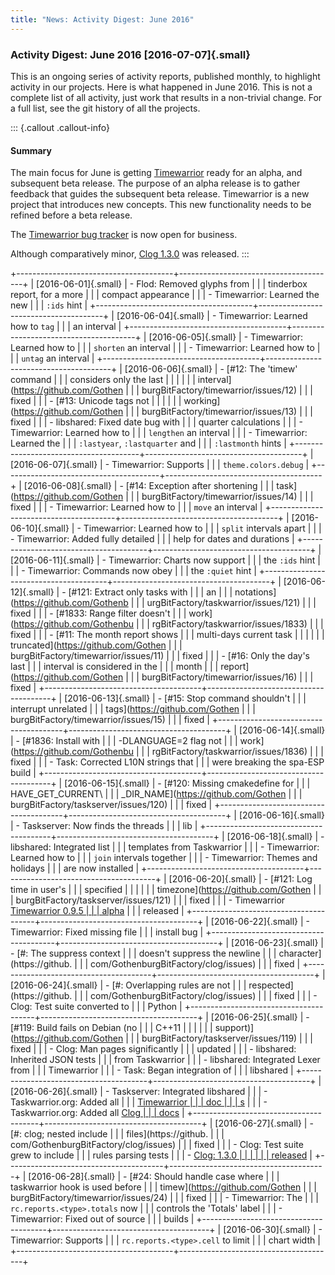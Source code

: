 ```yaml
---
title: "News: Activity Digest: June 2016"
---
```


### Activity Digest: June 2016 [2016-07-07]{.small}

This is an ongoing series of activity reports, published monthly, to highlight
activity in our projects. Here is what happened in June 2016. This is not a
complete list of all activity, just work that results in a non-trivial change.
For a full list, see the git history of all the projects.

::: {.callout .callout-info}
#### Summary

The main focus for June is getting [Timewarrior](https://timewarrior.net) ready
for an alpha, and subsequent beta release. The purpose of an alpha release is to
gather feedback that guides the subsequent beta release. Timewarrior is a new
project that introduces new concepts. This new functionality needs to be refined
before a beta release.

The [Timewarrior bug
tracker](https://github.com/GothenburgBitFactory/timewarrior/issues) is now open
for business.

Although comparatively minor, [Clog 1.3.0](/news/news.20160627.html) was
released.
:::

+---------------------------------------+---------------------------------------+
| [2016-06-01]{.small}                  | -   Flod: Removed glyphs from         |
|                                       |     tinderbox report, for a more      |
|                                       |     compact appearance                |
|                                       | -   Timewarrior: Learned the new      |
|                                       |     `:ids` hint                       |
+---------------------------------------+---------------------------------------+
| [2016-06-04]{.small}                  | -   Timewarrior: Learned how to `tag` |
|                                       |     an interval                       |
+---------------------------------------+---------------------------------------+
| [2016-06-05]{.small}                  | -   Timewarrior: Learned how to       |
|                                       |     `shorten` an interval             |
|                                       | -   Timewarrior: Learned how to       |
|                                       |     `untag` an interval               |
+---------------------------------------+---------------------------------------+
| [2016-06-06]{.small}                  | -   [\#12: The \'timew\' command      |
|                                       |     considers only the last           |
|                                       |                                       |
|                                       |   interval](https://github.com/Gothen |
|                                       | burgBitFactory/timewarrior/issues/12) |
|                                       |     fixed                             |
|                                       | -   [\#13: Unicode tags not           |
|                                       |                                       |
|                                       |    working](https://github.com/Gothen |
|                                       | burgBitFactory/timewarrior/issues/13) |
|                                       |     fixed                             |
|                                       | -   libshared: Fixed date bug with    |
|                                       |     quarter calculations              |
|                                       | -   Timewarrior: Learned how to       |
|                                       |     `lengthen` an interval            |
|                                       | -   Timewarrior: Learned the          |
|                                       |     `:lastyear`, `:lastquarter` and   |
|                                       |     `:lastmonth` hints                |
+---------------------------------------+---------------------------------------+
| [2016-06-07]{.small}                  | -   Timewarrior: Supports             |
|                                       |     `theme.colors.debug`              |
+---------------------------------------+---------------------------------------+
| [2016-06-08]{.small}                  | -   [\#14: Exception after shortening |
|                                       |     task](https://github.com/Gothen   |
|                                       | burgBitFactory/timewarrior/issues/14) |
|                                       |     fixed                             |
|                                       | -   Timewarrior: Learned how to       |
|                                       |     `move` an interval                |
+---------------------------------------+---------------------------------------+
| [2016-06-10]{.small}                  | -   Timewarrior: Learned how to       |
|                                       |     `split` intervals apart           |
|                                       | -   Timewarrior: Added fully detailed |
|                                       |     help for dates and durations      |
+---------------------------------------+---------------------------------------+
| [2016-06-11]{.small}                  | -   Timewarrior: Charts now support   |
|                                       |     the `:ids` hint                   |
|                                       | -   Timewarrior: Commands now obey    |
|                                       |     the `:quiet` hint                 |
+---------------------------------------+---------------------------------------+
| [2016-06-12]{.small}                  | -   [\#121: Extract only tasks with   |
|                                       |     an                                |
|                                       | notations](https://github.com/Gothenb |
|                                       | urgBitFactory/taskwarrior/issues/121) |
|                                       |     fixed                             |
|                                       | -   [\#1833: Range filter doesn\'t    |
|                                       |     work](https://github.com/Gothenbu |
|                                       | rgBitFactory/taskwarrior/issues/1833) |
|                                       |     fixed                             |
|                                       | -   [\#11: The month report shows     |
|                                       |     multi-days current task           |
|                                       |                                       |
|                                       |  truncated](https://github.com/Gothen |
|                                       | burgBitFactory/timewarrior/issues/11) |
|                                       |     fixed                             |
|                                       | -   [\#16: Only the day\'s last       |
|                                       |     interval is considered in the     |
|                                       |     month                             |
|                                       |     report](https://github.com/Gothen |
|                                       | burgBitFactory/timewarrior/issues/16) |
|                                       |     fixed                             |
+---------------------------------------+---------------------------------------+
| [2016-06-13]{.small}                  | -   [\#15: Stop command shouldn\'t    |
|                                       |     interrupt unrelated               |
|                                       |     tags](https://github.com/Gothen   |
|                                       | burgBitFactory/timewarrior/issues/15) |
|                                       |     fixed                             |
+---------------------------------------+---------------------------------------+
| [2016-06-14]{.small}                  | -   [\#1836: Install with             |
|                                       |     -DLANGUAGE=2 flag not             |
|                                       |     work](https://github.com/Gothenbu |
|                                       | rgBitFactory/taskwarrior/issues/1836) |
|                                       |     fixed                             |
|                                       | -   Task: Corrected L10N strings that |
|                                       |     were breaking the spa-ESP build   |
+---------------------------------------+---------------------------------------+
| [2016-06-15]{.small}                  | -   [\#120: Missing cmakedefine for   |
|                                       |     HAVE\_GET\_CURRENT\               |
|                                       | _DIR\_NAME](https://github.com/Gothen |
|                                       | burgBitFactory/taskserver/issues/120) |
|                                       |     fixed                             |
+---------------------------------------+---------------------------------------+
| [2016-06-16]{.small}                  | -   Taskserver: Now finds the threads |
|                                       |     lib                               |
+---------------------------------------+---------------------------------------+
| [2016-06-18]{.small}                  | -   libshared: Integrated list        |
|                                       |     templates from Taskwarrior        |
|                                       | -   Timewarrior: Learned how to       |
|                                       |     `join` intervals together         |
|                                       | -   Timewarrior: Themes and holidays  |
|                                       |     are now installed                 |
+---------------------------------------+---------------------------------------+
| [2016-06-20]{.small}                  | -   [\#121: Log time in user\'s       |
|                                       |     specified                         |
|                                       |                                       |
|                                       |   timezone](https://github.com/Gothen |
|                                       | burgBitFactory/taskserver/issues/121) |
|                                       |     fixed                             |
|                                       | -   Timewarrior [Timewarrior 0.9.5    |
|                                       |     alpha](/news/news.20160620.html)  |
|                                       |     released                          |
+---------------------------------------+---------------------------------------+
| [2016-06-22]{.small}                  | -   Timewarrior: Fixed missing file   |
|                                       |     install bug                       |
+---------------------------------------+---------------------------------------+
| [2016-06-23]{.small}                  | -   [\#: The suppress context         |
|                                       |     doesn\'t suppress the newline     |
|                                       |     character](https://github.        |
|                                       | com/GothenburgBitFactory/clog/issues) |
|                                       |     fixed                             |
+---------------------------------------+---------------------------------------+
| [2016-06-24]{.small}                  | -   [\#: Overlapping rules are not    |
|                                       |     respected](https://github.        |
|                                       | com/GothenburgBitFactory/clog/issues) |
|                                       |     fixed                             |
|                                       | -   Clog: Test suite converted to     |
|                                       |     Python                            |
+---------------------------------------+---------------------------------------+
| [2016-06-25]{.small}                  | -   [\#119: Build fails on Debian (no |
|                                       |     C++11                             |
|                                       |                                       |
|                                       |   support)](https://github.com/Gothen |
|                                       | burgBitFactory/taskserver/issues/119) |
|                                       |     fixed                             |
|                                       | -   Clog: Man pages significantly     |
|                                       |     updated                           |
|                                       | -   libshared: Inherited JSON tests   |
|                                       |     from Taskwarrior                  |
|                                       | -   libshared: Integrated Lexer from  |
|                                       |     Timewarrior                       |
|                                       | -   Task: Began integration of        |
|                                       |     libshared                         |
+---------------------------------------+---------------------------------------+
| [2016-06-26]{.small}                  | -   Taskserver: Integrated libshared  |
|                                       | -   Taskwarrior.org: Added all        |
|                                       |     [Timewarrior                      |
|                                       |     doc                               |
|                                       | s](https://timewarrior.net/docs.html) |
|                                       | -   Taskwarrior.org: Added all [Clog  |
|                                       |     docs](/docs/clog)                 |
+---------------------------------------+---------------------------------------+
| [2016-06-27]{.small}                  | -   [\#: clog; nested include         |
|                                       |     files](https://github.            |
|                                       | com/GothenburgBitFactory/clog/issues) |
|                                       |     fixed                             |
|                                       | -   Clog: Test suite grew to include  |
|                                       |     rules parsing tests               |
|                                       | -   [Clog: 1.3.0                      |
|                                       |                                       |
|                                       |   released](/news/news.20160627.html) |
+---------------------------------------+---------------------------------------+
| [2016-06-28]{.small}                  | -   [\#24: Should handle case where   |
|                                       |     taskwarrior hook is used before   |
|                                       |     timew](https://github.com/Gothen  |
|                                       | burgBitFactory/timewarrior/issues/24) |
|                                       |     fixed                             |
|                                       | -   Timewarrior: The                  |
|                                       |     `rc.reports.<type>.totals` now    |
|                                       |     controls the \'Totals\' label     |
|                                       | -   Timewarrior: Fixed out of source  |
|                                       |     builds                            |
+---------------------------------------+---------------------------------------+
| [2016-06-30]{.small}                  | -   Timewarrior: Supports             |
|                                       |     `rc.reports.<type>.cell` to limit |
|                                       |     chart width                       |
+---------------------------------------+---------------------------------------+
